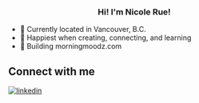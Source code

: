 
  

### <div align="center">Hi! I'm Nicole Rue!</div>  
  

- 📍  Currently located in Vancouver, B.C.
- 🌱  Happiest when creating, connecting, and learning
- 🧩  Building morningmoodz.com 


## Connect with me  

<a href="https://linkedin.com/in/nicolerue" target="_blank">
<img src=https://img.shields.io/badge/linkedin-%231E77B5.svg?&style=for-the-badge&logo=linkedin&logoColor=white alt=linkedin style="margin-bottom: 5px;" />
</a>  
</div>  
  

<br/>  
